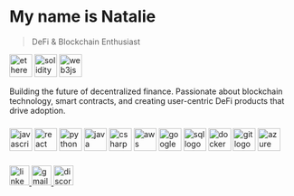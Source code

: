 # My name is Natalie

> DeFi & Blockchain Enthusiast
> 
<div align="left">
<img src="https://raw.githubusercontent.com/danielcranney/readme-generator/main/public/icons/skills/ethereum-colored.svg" height="40" alt="ethereum logo" />

<img src="https://cdn.jsdelivr.net/gh/devicons/devicon/icons/solidity/solidity-original.svg" height="40" alt="solidity logo" />

<img src="https://cdn.simpleicons.org/web3dotjs/F16822" height="40" alt="web3js logo" />
</div>

Building the future of decentralized finance. Passionate about blockchain technology, smart contracts, and creating user-centric DeFi products that drive adoption.


###

<div align="left">
  <!-- <img src="https://cdn.jsdelivr.net/gh/devicons/devicon/icons/ethereum/ethereum-original.svg" height="40" alt="ethereum logo" /> -->

  <img src="https://cdn.jsdelivr.net/gh/devicons/devicon/icons/javascript/javascript-original.svg" height="40" alt="javascript logo" />

  <img src="https://cdn.jsdelivr.net/gh/devicons/devicon/icons/react/react-original.svg" height="40" alt="react logo" />

  <img src="https://cdn.jsdelivr.net/gh/devicons/devicon/icons/python/python-original.svg" height="40" alt="python logo" />

  <img src="https://cdn.jsdelivr.net/gh/devicons/devicon/icons/java/java-original.svg" height="40" alt="java logo" />

  <img src="https://cdn.jsdelivr.net/gh/devicons/devicon/icons/csharp/csharp-original.svg" height="40" alt="csharp logo" />

  <img src="https://cdn.jsdelivr.net/gh/devicons/devicon/icons/amazonwebservices/amazonwebservices-original-wordmark.svg" height="40" alt="aws logo" />

  <img src="https://cdn.jsdelivr.net/gh/devicons/devicon/icons/googlecloud/googlecloud-original.svg" height="40" alt="googlecloud logo" />

  <img src="https://cdn.jsdelivr.net/gh/devicons/devicon/icons/mysql/mysql-original-wordmark.svg" height="40" alt="sql logo" />

  <!-- <img src="https://cdn.jsdelivr.net/gh/devicons/devicon/icons/cuda/cuda-original-wordmark.svg" height="40" alt="cuda logo" /> -->

  <img src="https://cdn.jsdelivr.net/gh/devicons/devicon/icons/docker/docker-original.svg" height="40" alt="docker logo" />

  <img src="https://cdn.jsdelivr.net/gh/devicons/devicon/icons/git/git-original.svg" height="40" alt="git logo" />

  <img src="https://cdn.jsdelivr.net/gh/devicons/devicon/icons/azure/azure-original.svg" height="40" alt="azure logo" />
</div>

###

<div align="left">
  <a href="https://linkedin.com/in/natalie-hill1" target="_blank">
    <img src="https://img.shields.io/static/v1?message=LinkedIn&logo=linkedin&label=&color=0077B5&logoColor=white&labelColor=&style=for-the-badge" height="35" alt="linkedin logo" />
  </a>
  <a href="mailto:nataliehill1324@gmail.com" target="_blank">
    <img src="https://img.shields.io/static/v1?message=Gmail&logo=gmail&label=&color=D14836&logoColor=white&labelColor=&style=for-the-badge" height="35" alt="gmail logo" />
  </a>
  <a href="https://discordapp.com/users/arnoldpalmer001" target="_blank">
    <img src="https://img.shields.io/static/v1?message=Discord&logo=discord&label=&color=5865F2&logoColor=white&labelColor=&style=for-the-badge" height="35" alt="discord logo" />
  </a>
</div>

### 